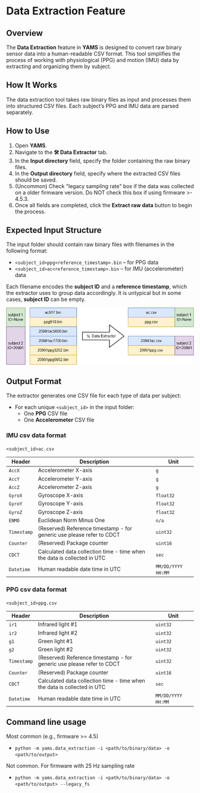 # Data Extraction Feature

## Overview

The **Data Extraction** feature in **YAMS** is designed to convert raw binary sensor data into a human-readable CSV format. This tool simplifies the process of working with physiological (PPG) and motion (IMU) data by extracting and organizing them by subject.

## How It Works

The data extraction tool takes raw binary files as input and processes them into structured CSV files. Each subject’s PPG and IMU data are parsed separately. 


## How to Use

1. Open **YAMS**.
2. Navigate to the **🛠️ Data Extractor** tab.
3. In the **Input directory** field, specify the folder containing the raw binary files.
4. In the **Output directory** field, specify where the extracted CSV files should be saved.
5. (Uncommon) Check "legacy sampling rate" box if the data was collected on a older firmware version. Do NOT check this box if using firmware >- 4.5.3.
6. Once all fields are completed, click the **Extract raw data** button to begin the process.


## Expected Input Structure

The input folder should contain raw binary files with filenames in the following format:

- `<subject_id>ppg<reference_timestamp>.bin` – for PPG data
- `<subject_id>ac<reference_timestamp>.bin` – for IMU (accelerometer) data

Each filename encodes the **subject ID** and a **reference timestamp**, which the extractor uses to group data accordingly. It is untypical but in some cases, **subject ID** can be empty. 

![File extraction illustration](src/file_extraction_illu.png)


## Output Format

The extractor generates one CSV file for each type of data per subject:

- For each unique `<subject_id>` in the input folder:
  - One **PPG** CSV file
  - One **Accelerometer** CSV file

### IMU csv data format

`<subject_id>ac.csv`

| Header    | Description                                                              | Unit             |
|-----------|--------------------------------------------------------------------------|------------------|
| `AccX`      | Accelerometer X-axis                                                     | `g`            |
| `AccY`      | Accelerometer Y-axis                                                     | `g`            |
| `AccZ`      | Accelerometer Z-axis                                                     | `g`            |
| `GyroX`     | Gyroscope X-axis                                                         | `float32`          |
| `GyroY`     | Gyroscope Y-axis                                                         | `float32`          |
| `GyroZ`     | Gyroscope Z-axis                                                         | `float32`          |
| `ENMO`      | Euclidean Norm Minus One                                                 | `n/a `             |
| `Timestamp` | (Reserved) Reference timestamp - for generic use please refer to CDCT    | `uint32`           |
| `Counter`   | (Reserved) Package counter                                                | `uint16`           |
| `CDCT`      | Calculated data collection time - time when the data is collected in UTC | `sec`              |
| `Datetime`  | Human readable date time in UTC                                          | `MM/DD/YYYY HH:MM` |

### PPG csv data format

`<subject_id>ppg.csv`

| Header    | Description                                                              | Unit             |
|-----------|--------------------------------------------------------------------------|------------------|
| `ir1`       | Infrared light #1                                                        | `uint32`           |
| `ir2`       | Infrared light #2                                                        | `uint32`           |
| `g1`        | Green light #1                                                           | `uint32`           |
| `g2`        | Green light #2                                                           | `uint32`           |
| `Timestamp` | (Reserved) Reference timestamp - for generic use please refer to CDCT    | `uint32`           |
| `Counter`   | (Reserved) Package counter                                                | `uint16`           |
| `CDCT`      | Calculated data collection time - time when the data is collected in UTC | `sec`              |
| `Datetime`  | Human readable date time in UTC                                          | `MM/DD/YYYY HH:MM` |


## Command line usage

Most common (e.g., firmware >= 4.5)

- `python -m yams.data_extraction -i <path/to/binary/data> -o <path/to/output>` 

Not common. For firmware with 25 Hz sampling rate

- `python -m yams.data_extraction -i <path/to/binary/data> -o <path/to/output> --legacy_fs` 